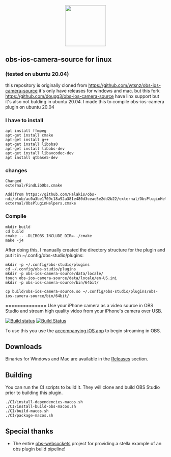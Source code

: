 <div align = "center">
<img src=".github/obs-logo.svg" width="128" height="128" />
</div>


## obs-ios-camera-source for linux
### (tested on ubuntu 20.04)

this repository is originally cloned from https://github.com/wtsnz/obs-ios-camera-source
it's only have releases for windows and mac. but this fork https://github.com/dougg3/obs-ios-camera-source have linx support but it's also not bulding in ubuntu 20.04. I made this to compile obs-ios-camera plugin on ubuntu 20.04

### I have to install

    apt install ffmpeg
    apt-get install cmake
    apt-get install g++
    apt-get install libobs0
    apt-get install libobs-dev
    apt-get install libavcodec-dev
    apt install qtbase5-dev

### changes

    Changed 
    external/FindLibObs.cmake

    Add(from https://github.com/Palakis/obs-ndi/blob/ac0a3be1709c18a92a381e480d3ceae5e2dd2b22/external/ObsPluginHelpers.cmake)
    external/ObsPluginHelpers.cmake

### Compile

    mkdir build
    cd build
    cmake .. -DLIBOBS_INCLUDE_DIR=../cmake
    make -j4

After doing this, I manually created the directory structure for the plugin and put it in ~/.config/obs-studio/plugins:

    mkdir -p ~/.config/obs-studio/plugins
    cd ~/.config/obs-studio/plugins
    mkdir -p obs-ios-camera-source/data/locale/
    touch obs-ios-camera-source/data/locale/en-US.ini 
    mkdir -p obs-ios-camera-source/bin/64bit/

    cp build/obs-ios-camera-source.so ~/.config/obs-studio/plugins/obs-ios-camera-source/bin/64bit/
   
==============
Use your iPhone camera as a video source in OBS Studio and stream high quality video from your iPhone's camera over USB.

[![Build status](https://ci.appveyor.com/api/projects/status/ya6xt30mxfnvplna?svg=true)](https://ci.appveyor.com/project/wtsnz/obs-ios-camera-source)
[![Build Status](https://travis-ci.org/wtsnz/obs-ios-camera-source.svg?branch=master)](https://travis-ci.org/wtsnz/obs-ios-camera-source)

To use this you use the [accompanying iOS app](https://will.townsend.io/products/obs-iphone/) to begin streaming in OBS.


## Downloads

Binaries for Windows and Mac are available in the [Releases](https://github.com/wtsnz/obs-ios-camera-source/releases) section.

## Building

You can run the CI scripts to build it. They will clone and build OBS Studio prior to building this plugin.

    ./CI/install-dependencies-macos.sh
    ./CI/install-build-obs-macos.sh
    ./CI/build-macos.sh
    ./CI/package-macos.sh


## Special thanks
- The entire [obs-websockets](https://github.com/Palakis/obs-websocket) project for providing a stella example of an obs plugin build pipeline!
